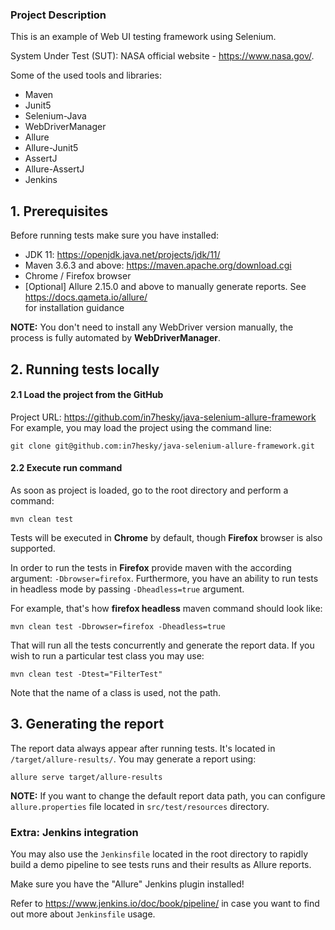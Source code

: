 ### Project Description ###

This is an example of Web UI testing framework using Selenium.

System Under Test (SUT): NASA official website - https://www.nasa.gov/. 

Some of the used tools and libraries:

- Maven
- Junit5
- Selenium-Java
- WebDriverManager
- Allure
- Allure-Junit5
- AssertJ
- Allure-AssertJ
- Jenkins


## 1. Prerequisites
Before running tests make sure you have installed:
- JDK 11: https://openjdk.java.net/projects/jdk/11/
- Maven 3.6.3 and above: https://maven.apache.org/download.cgi
- Chrome / Firefox browser
- [Optional] Allure 2.15.0 and above to manually generate reports. See https://docs.qameta.io/allure/ \
  for installation guidance

**NOTE:** You don't need to install any WebDriver version manually, the process is fully automated by **WebDriverManager**.

## 2. Running tests locally


#### 2.1 Load the project from the GitHub
Project URL: https://github.com/in7hesky/java-selenium-allure-framework
For example, you may load the project using the command line:
```
git clone git@github.com:in7hesky/java-selenium-allure-framework.git
```
#### 2.2 Execute run command
As soon as project is loaded, go to the root directory and perform a command:
```
mvn clean test
```
Tests will be executed in **Chrome** by default, though **Firefox** browser is also supported.  

In order to run the tests in **Firefox** provide maven with the according argument:
`-Dbrowser=firefox`.
Furthermore, you have an ability to run tests in headless mode by passing `-Dheadless=true` argument.  

For example, that's how **firefox headless** maven command should look like:
```
mvn clean test -Dbrowser=firefox -Dheadless=true
```
That will run all the tests concurrently and generate the report data. If you wish to run a particular test class you may use:
```
mvn clean test -Dtest="FilterTest"
```
Note that the name of a class is used, not the path.
## 3. Generating the report
The report data always appear after running tests. It's located in `/target/allure-results/`.
You may generate a report using:
```
allure serve target/allure-results
```
**NOTE:** If you want to change the default report data path, you can configure `allure.properties` file located in
`src/test/resources` directory.

### Extra: Jenkins integration
You may also use the `Jenkinsfile` located in the root directory to rapidly build a demo pipeline to see tests runs
and their results as Allure reports. 

Make sure you have the "Allure" Jenkins plugin installed!

Refer to https://www.jenkins.io/doc/book/pipeline/ in case you want to find out more
about `Jenkinsfile` usage.


